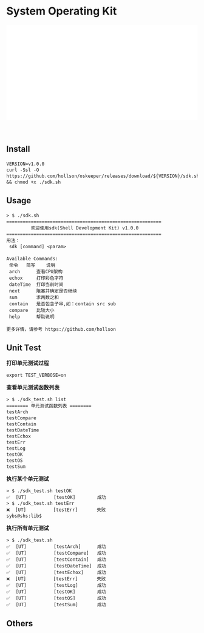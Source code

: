 

# System Operating Kit

![gdk](./favicon.svg?description=1&language=1&pattern=Floating%20Cogs&theme=Light)

<br/>

## Install
```shell
VERSION=v1.0.0
curl -Ssl -O https://github.com/hollson/oskeeper/releases/download/${VERSION}/sdk.sh && chmod +x ./sdk.sh
```

## Usage
```shell
> $ ./sdk.sh
=========================================================
         欢迎使用sdk(Shell Development Kit) v1.0.0
=========================================================
用法：
 sdk [command] <param>

Available Commands:
 命令   简写    说明
 arch      查看CPU架构
 echox     打印彩色字符
 dateTime  打印当前时间
 next      阻塞并确定是否继续
 sum       求两数之和
 contain   是否包含子串,如：contain src sub
 compare   比较大小
 help      帮助说明

更多详情，请参考 https://github.com/hollson
```

## Unit Test
**打印单元测试过程**
```shell
export TEST_VERBOSE=on
```
**查看单元测试函数列表**
```shell
> $ ./sdk_test.sh list
======== 单元测试函数列表 ========
testArch
testCompare
testContain
testDateTime
testEchox
testErr
testLog
testOK
testOS
testSum
```
**执行某个单元测试**
```shell
> $ ./sdk_test.sh testOK
✅  [UT]          [testOK]        成功
> $ ./sdk_test.sh testErr
❌  [UT]          [testErr]       失败
sybs@shs:lib$ 
```
**执行所有单元测试**
```shell
> $ ./sdk_test.sh 
✅  [UT]          [testArch]      成功
✅  [UT]          [testCompare]   成功
✅  [UT]          [testContain]   成功
✅  [UT]          [testDateTime]  成功
✅  [UT]          [testEchox]     成功
❌  [UT]          [testErr]       失败
✅  [UT]          [testLog]       成功
✅  [UT]          [testOK]        成功
✅  [UT]          [testOS]        成功
✅  [UT]          [testSum]       成功
```


## Others
